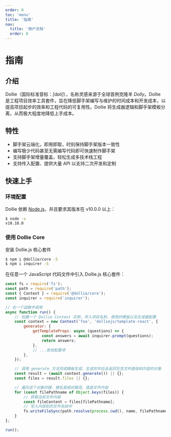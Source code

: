 ```yaml
---
order: 0
toc: 'menu'
title: '指南'
nav:
  title: '用户文档'
  order: 0
---
```


# 指南

## 介绍

Dollie（国际标准音标：*[dɒli]*），名称灵感来源于全球首例克隆羊 *Dolly*。Dollie 是工程项目效率工具套件，旨在降低脚手架编写与维护的时间成本和开发成本，以提高项目起步的效率和工程代码的可复用性。Dollie 将生成器逻辑和脚手架模板分离，从而极大程度地降低上手成本。

## 特性

- 脚手架云端化，即用即取，时刻保持脚手架版本一致性
- 编写极少代码甚至无需编写代码即可快速制作脚手架
- 支持脚手架增量覆盖，轻松生成多技术栈工程
- 支持传入配置、提供大量 API 以支持二次开发和定制

## 快速上手

### 环境配置

Dollie 依赖 [Node.js](https://nodejs.org/en/download/)，并且要求其版本在 v10.0.0 以上：

```bash
$ node -v
v10.18.0
```

### 使用 Dollie Core

安装 Dollie.js 核心套件

```bash
$ npm i @dollie/core -S
$ npm i inquirer -S
```

在任意一个 JavaScript 代码文件中引入 Dollie.js 核心套件：

```javascript
const fs = require('fs');
const path = require('path');
const { Context } = require('@dollie/core');
const inquirer = require('inquirer');

// 在一个函数中调用
async function run() {
	// 创建一个 Dollie Context 实例，传入项目名称、使用的模板以及生成器配置
	const context = new Context('foo', 'dolliejs/template-react', {
		generator: {
			getTemplateProps: async (questions) => {
	        	const answers = await inquirer.prompt(questions);
	        	return answers;
	        },
	        // ...其他配置项
		},
	});

	// 调用 generate 方法完成模板生成，生成完毕后会返回包含文件路径和内容的对象
	const result = (await context.generate()) || {};
	const files = result.files || {};

	// 遍历这个对象的键，键名是相对路径，值是文件内容
	for (const filePathname of Object.keys(files)) {
		// 获取当前文件内容
		const fileContent = files[filePathname];
		// 写入内容到的文件系统中
		fs.writeFileSync(path.resolve(process.cwd(), name, filePathname), fileContent);
	}
};

run();
```

